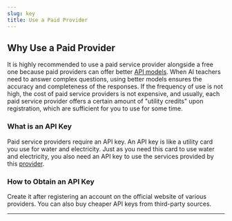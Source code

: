 ```yaml
---
slug: key
title: Use a Paid Provider
---
```



## Why Use a Paid Provider

It is highly recommended to use a paid service provider alongside a free one because paid providers can offer better [API models](/docs/main-explain/APImodel.md). When AI teachers need to answer complex questions, using better models ensures the accuracy and completeness of the responses. If the frequency of use is not high, the cost of paid service providers is not expensive, and usually, each paid service provider offers a certain amount of "utility credits" upon registration, which are sufficient for you to use for some time.

### What is an API Key

Paid service providers require an API key. An API key is like a utility card you use for water and electricity. Just as you need this card to use water and electricity, you also need an API key to use the services provided by this [provider](/docs/main-explain/provider.md).

### How to Obtain an API Key

Create it after registering an account on the official website of various providers. You can also buy cheaper API keys from third-party sources.

---